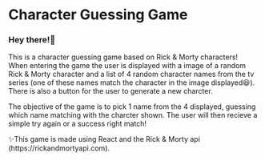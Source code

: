 # Character Guessing Game

<h3>Hey there!👋</h3>
<p>
  This is a character guessing game based on Rick & Morty characters!
</br>
  When entering the game the user is displayed with a image of a random Rick & Morty character and a list of 4 random character names from the tv series (one of these names match the character in the image displayed😆).
  </br>
  There is also a button for the user to generate a new charcter.
</p>
<p>
  The objective of the game is to pick 1 name from the 4 displayed, guessing which name matching with the charcter shown. The user will then recieve a simple try again or a success right match!
</p>
<p>
  ✨This game is made using React and the Rick & Morty api (https://rickandmortyapi.com).
</p>
